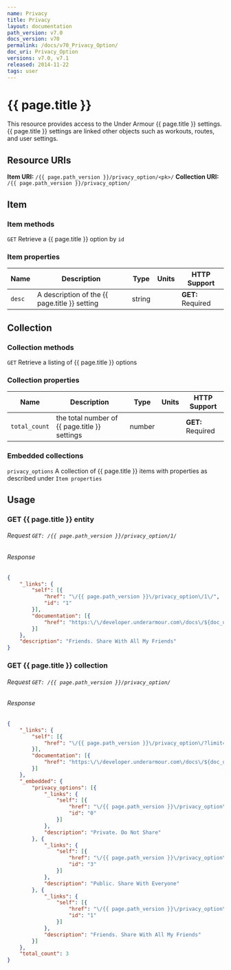 ```yaml
---
name: Privacy
title: Privacy
layout: documentation
path_version: v7.0
docs_version: v70
permalink: /docs/v70_Privacy_Option/
doc_uri: Privacy_Option
versions: v7.0, v7.1
released: 2014-11-22
tags: user
---
```


# {{ page.title }}

This resource provides access to the Under Armour {{ page.title }} settings. {{ page.title }} settings are linked other objects such as workouts, routes, and user settings.

## Resource URIs

**Item URI:** `/{{ page.path_version }}/privacy_option/<pk>/`
**Collection URI:** `/{{ page.path_version }}/privacy_option/`

## Item

### Item methods

`GET` Retrieve a {{ page.title }} option by `id`

### Item properties

| Name   | Description                          | Type   | Units | HTTP Support      |
|--------|--------------------------------------|--------|-------|-------------------|
| `desc` | A description of the {{ page.title }} setting | string |       | **GET:** Required |

## Collection

### Collection methods

`GET` Retrieve a listing of {{ page.title }} options

### Collection properties

| Name          | Description                          | Type   | Units | HTTP Support      |
|---------------|--------------------------------------|--------|-------|-------------------|
| `total_count` | the total number of {{ page.title }} settings | number |       | **GET:** Required |

### Embedded collections

`privacy_options` A collection of {{ page.title }} items with properties as described under `Item properties`

## Usage

### GET {{ page.title }} entity

###### Request `GET: /{{ page.path_version }}/privacy_option/1/`

###### Response

```json
{
    "_links": {
        "self": [{
            "href": "\/{{ page.path_version }}\/privacy_option\/1\/",
            "id": "1"
        }],
        "documentation": [{
            "href": "https:\/\/developer.underarmour.com\/docs\/${doc_uri}"
        }]
    },
    "description": "Friends. Share With All My Friends"
}
```

### GET {{ page.title }} collection

###### Request `GET: /{{ page.path_version }}/privacy_option/`

###### Response

```json
{
    "_links": {
        "self": [{
            "href": "\/{{ page.path_version }}\/privacy_option\/?limit=20&offset=0"
        }],
        "documentation": [{
            "href": "https:\/\/developer.underarmour.com\/docs\/${doc_uri}"
        }]
    },
    "_embedded": {
        "privacy_options": [{
            "_links": {
                "self": [{
                    "href": "\/{{ page.path_version }}\/privacy_option\/0\/",
                    "id": "0"
                }]
            },
            "description": "Private. Do Not Share"
        }, {
            "_links": {
                "self": [{
                    "href": "\/{{ page.path_version }}\/privacy_option\/3\/",
                    "id": "3"
                }]
            },
            "description": "Public. Share With Everyone"
        }, {
            "_links": {
                "self": [{
                    "href": "\/{{ page.path_version }}\/privacy_option\/1\/",
                    "id": "1"
                }]
            },
            "description": "Friends. Share With All My Friends"
        }]
    },
    "total_count": 3
}
```
